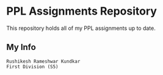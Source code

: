 # PPL Assignments Repository
This repository holds all of my PPL assignments up to date.

## My Info
```
Rushikesh Rameshwar Kundkar
First Division (S5)
```

